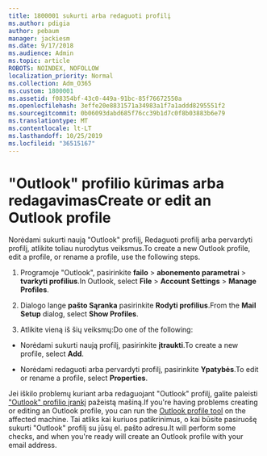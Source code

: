 ```yaml
---
title: 1800001 sukurti arba redaguoti profilį
ms.author: pdigia
author: pebaum
manager: jackiesm
ms.date: 9/17/2018
ms.audience: Admin
ms.topic: article
ROBOTS: NOINDEX, NOFOLLOW
localization_priority: Normal
ms.collection: Adm_O365
ms.custom: 1800001
ms.assetid: f08354bf-43c0-449a-91bc-85f76672550a
ms.openlocfilehash: 3effe20e8831571a34983a1f7a1addd8295551f2
ms.sourcegitcommit: 0b06093dabd685f76cc39b1d7c0f8b03883b6e79
ms.translationtype: MT
ms.contentlocale: lt-LT
ms.lasthandoff: 10/25/2019
ms.locfileid: "36515167"
---
```

# <a name="create-or-edit-an-outlook-profile"></a><span data-ttu-id="fde01-102">"Outlook" profilio kūrimas arba redagavimas</span><span class="sxs-lookup"><span data-stu-id="fde01-102">Create or edit an Outlook profile</span></span>

<span data-ttu-id="fde01-103">Norėdami sukurti naują "Outlook" profilį, Redaguoti profilį arba pervardyti profilį, atlikite toliau nurodytus veiksmus.</span><span class="sxs-lookup"><span data-stu-id="fde01-103">To create a new Outlook profile, edit a profile, or rename a profile, use the following steps.</span></span>
  
1. <span data-ttu-id="fde01-104">Programoje "Outlook", pasirinkite **failo** \> **abonemento parametrai** \> **tvarkyti profilius**.</span><span class="sxs-lookup"><span data-stu-id="fde01-104">In Outlook, select **File** \> **Account Settings** \> **Manage Profiles**.</span></span>
    
2. <span data-ttu-id="fde01-105">Dialogo lange **pašto Sąranka** pasirinkite **Rodyti profilius**.</span><span class="sxs-lookup"><span data-stu-id="fde01-105">From the **Mail Setup** dialog, select **Show Profiles**.</span></span>
    
3. <span data-ttu-id="fde01-106">Atlikite vieną iš šių veiksmų:</span><span class="sxs-lookup"><span data-stu-id="fde01-106">Do one of the following:</span></span>
    
  - <span data-ttu-id="fde01-107">Norėdami sukurti naują profilį, pasirinkite **įtraukti**.</span><span class="sxs-lookup"><span data-stu-id="fde01-107">To create a new profile, select **Add**.</span></span>
    
  - <span data-ttu-id="fde01-108">Norėdami redaguoti arba pervardyti profilį, pasirinkite **Ypatybės**.</span><span class="sxs-lookup"><span data-stu-id="fde01-108">To edit or rename a profile, select **Properties**.</span></span>
    
<span data-ttu-id="fde01-109">Jei iškilo problemų kuriant arba redaguojant "Outlook" profilį, galite paleisti ["Outlook" profilio įrankį](https://aka.ms/SaRA-OutlookSetupProfile) pažeistą mašiną.</span><span class="sxs-lookup"><span data-stu-id="fde01-109">If you're having problems creating or editing an Outlook profile, you can run the [Outlook profile tool](https://aka.ms/SaRA-OutlookSetupProfile) on the affected machine.</span></span> <span data-ttu-id="fde01-110">Tai atliks kai kuriuos patikrinimus, o kai būsite pasiruošę sukurti "Outlook" profilį su jūsų el. pašto adresu.</span><span class="sxs-lookup"><span data-stu-id="fde01-110">It will perform some checks, and when you're ready will create an Outlook profile with your email address.</span></span> 
  

